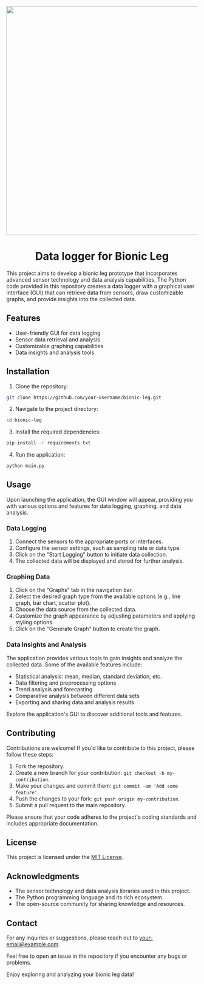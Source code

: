 <div id="header" align="center">
  <img src="https://cdn.thenewstack.io/media/2020/11/81886a12-open-source-leg-university-michigan-2.jpg" width="600"/>
</div>

<h1 align="center">Data logger for Bionic Leg</h1>

This project aims to develop a bionic leg prototype that incorporates advanced sensor technology and data analysis capabilities. The Python code provided in this repository creates a data logger with a graphical user interface (GUI) that can retrieve data from sensors, draw customizable graphs, and provide insights into the collected data.

## Features

- User-friendly GUI for data logging
- Sensor data retrieval and analysis
- Customizable graphing capabilities
- Data insights and analysis tools

## Installation

1. Clone the repository:

```bash
git clone https://github.com/your-username/bionic-leg.git
```

2. Navigate to the project directory:

```bash
cd bionic-leg
```

3. Install the required dependencies:

```bash
pip install -r requirements.txt
```

4. Run the application:

```bash
python main.py
```

## Usage

Upon launching the application, the GUI window will appear, providing you with various options and features for data logging, graphing, and data analysis.

### Data Logging

1. Connect the sensors to the appropriate ports or interfaces.
2. Configure the sensor settings, such as sampling rate or data type.
3. Click on the "Start Logging" button to initiate data collection.
4. The collected data will be displayed and stored for further analysis.

### Graphing Data

1. Click on the "Graphs" tab in the navigation bar.
2. Select the desired graph type from the available options (e.g., line graph, bar chart, scatter plot).
3. Choose the data source from the collected data.
4. Customize the graph appearance by adjusting parameters and applying styling options.
5. Click on the "Generate Graph" button to create the graph.

### Data Insights and Analysis

The application provides various tools to gain insights and analyze the collected data. Some of the available features include:

- Statistical analysis: mean, median, standard deviation, etc.
- Data filtering and preprocessing options
- Trend analysis and forecasting
- Comparative analysis between different data sets
- Exporting and sharing data and analysis results

Explore the application's GUI to discover additional tools and features.

## Contributing

Contributions are welcome! If you'd like to contribute to this project, please follow these steps:

1. Fork the repository.
2. Create a new branch for your contribution: `git checkout -b my-contribution`.
3. Make your changes and commit them: `git commit -am 'Add some feature'`.
4. Push the changes to your fork: `git push origin my-contribution`.
5. Submit a pull request to the main repository.

Please ensure that your code adheres to the project's coding standards and includes appropriate documentation.

## License

This project is licensed under the [MIT License](LICENSE).

## Acknowledgments

- The sensor technology and data analysis libraries used in this project.
- The Python programming language and its rich ecosystem.
- The open-source community for sharing knowledge and resources.

## Contact

For any inquiries or suggestions, please reach out to [your-email@example.com](mailto:your-email@example.com).

Feel free to open an issue in the repository if you encounter any bugs or problems.

Enjoy exploring and analyzing your bionic leg data!

